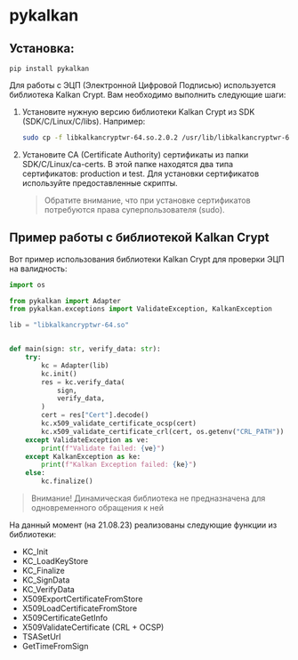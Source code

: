 # pykalkan

## Установка:

```shell
pip install pykalkan
```

Для работы с ЭЦП (Электронной Цифровой Подписью) используется библиотека Kalkan Crypt. Вам необходимо выполнить
следующие шаги:

1. Установите нужную версию библиотеки Kalkan Crypt из SDK (SDK/C/Linux/C/libs). Например:

   ```bash
   sudo cp -f libkalkancryptwr-64.so.2.0.2 /usr/lib/libkalkancryptwr-64.so
   ```

2. Установите CA (Certificate Authority) сертификаты из папки SDK/C/Linux/ca-certs. В этой папке находятся два типа
   сертификатов: production и test. Для установки сертификатов используйте предоставленные скрипты.

   > Обратите внимание, что при установке сертификатов потребуются права суперпользователя (sudo).

## Пример работы с библиотекой Kalkan Crypt

Вот пример использования библиотеки Kalkan Crypt для проверки ЭЦП на валидность:

```python
import os

from pykalkan import Adapter
from pykalkan.exceptions import ValidateException, KalkanException

lib = "libkalkancryptwr-64.so"


def main(sign: str, verify_data: str):
    try:
        kc = Adapter(lib)
        kc.init()
        res = kc.verify_data(
            sign,
            verify_data,
        )
        cert = res["Cert"].decode()
        kc.x509_validate_certificate_ocsp(cert)
        kc.x509_validate_certificate_crl(cert, os.getenv("CRL_PATH"))
    except ValidateException as ve:
        print(f"Validate failed: {ve}")
    except KalkanException as ke:
        print(f"Kalkan Exception failed: {ke}")
    else:
        kc.finalize()
```

> Внимание! Динамическая библиотека не предназначена для одновременного обращения к ней

На данный момент (на 21.08.23) реализованы следующие функции из библиотеки:

- KC_Init
- KC_LoadKeyStore
- KC_Finalize
- KC_SignData
- KC_VerifyData
- X509ExportCertificateFromStore
- X509LoadCertificateFromStore
- X509CertificateGetInfo
- X509ValidateCertificate (CRL + OCSP)
- TSASetUrl
- GetTimeFromSign

